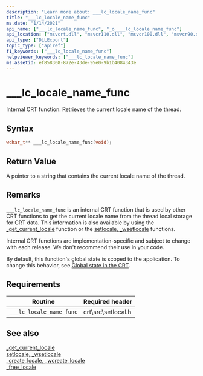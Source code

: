 ```yaml
---
description: "Learn more about: ___lc_locale_name_func"
title: "___lc_locale_name_func"
ms.date: "1/14/2021"
api_name: ["___lc_locale_name_func", "_o____lc_locale_name_func"]
api_location: ["msvcrt.dll", "msvcr110.dll", "msvcr100.dll", "msvcr90.dll", "msvcr120.dll", "msvcr80.dll", "msvcr110_clr0400.dll", "api-ms-win-crt-private-l1-1-0.dll", "api-ms-win-crt-locale-l1-1-0.dll"]
api_type: ["DLLExport"]
topic_type: ["apiref"]
f1_keywords: ["___lc_locale_name_func"]
helpviewer_keywords: ["___lc_locale_name_func"]
ms.assetid: ef858308-872e-43de-95e0-9b1b4084343e
---
```

# ___lc_locale_name_func

Internal CRT function. Retrieves the current locale name of the thread.

## Syntax

```cpp
wchar_t** ___lc_locale_name_func(void);
```

## Return Value

A pointer to a string that contains the current locale name of the thread.

## Remarks

`___lc_locale_name_func` is an internal CRT function that is used by other CRT functions to get the current locale name from the thread local storage for CRT data. This information is also available by using the [_get_current_locale](../c-runtime-library/reference/get-current-locale.md) function or the [setlocale, _wsetlocale](../c-runtime-library/reference/setlocale-wsetlocale.md) functions.

Internal CRT functions are implementation-specific and subject to change with each release. We don't recommend their use in your code.

By default, this function's global state is scoped to the application. To change this behavior, see [Global state in the CRT](global-state.md).

## Requirements

|Routine|Required header|
|-------------|---------------------|
|`___lc_locale_name_func`|crt\src\setlocal.h|

## See also

[_get_current_locale](../c-runtime-library/reference/get-current-locale.md)<br/>
[setlocale, _wsetlocale](../c-runtime-library/reference/setlocale-wsetlocale.md)<br/>
[_create_locale, _wcreate_locale](../c-runtime-library/reference/create-locale-wcreate-locale.md)<br/>
[_free_locale](../c-runtime-library/reference/free-locale.md)
